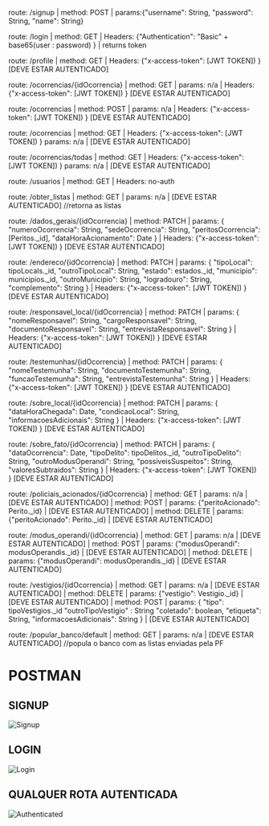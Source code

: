 route: /signup | method: POST | params:{"username": String, "password": String, "name": String}

route: /login | method: GET | Headers: {"Authentication": "Basic" + base65(user : password) } | returns token

route: /profile | method: GET | Headers: {"x-access-token": [JWT TOKEN]) } [DEVE ESTAR AUTENTICADO]

route: /ocorrencias/{idOcorrencia} | method: GET | params: n/a | Headers: {"x-access-token": [JWT TOKEN]) } [DEVE ESTAR AUTENTICADO]

route: /ocorrencias | method: POST | params: n/a | Headers: {"x-access-token": [JWT TOKEN]) } [DEVE ESTAR AUTENTICADO]

route: /ocorrencias | method: GET | Headers: {"x-access-token": [JWT TOKEN]) } params: n/a | [DEVE ESTAR AUTENTICADO]

route: /ocorrencias/todas | method: GET | Headers: {"x-access-token": [JWT TOKEN]) } params: n/a | [DEVE ESTAR AUTENTICADO]

route: /usuarios | method: GET | Headers: no-auth

route: /obter_listas | method: GET | params: n/a | [DEVE ESTAR AUTENTICADO] //retorna as listas


route: /dados_gerais/{idOcorrencia} | method: PATCH | params: 
{
    "numeroOcorrencia": String, 
    "sedeOcorrencia": String,
    "peritosOcorrencia": [Peritos._id], 
    "dataHoraAcionamento": Date
}
| Headers: {"x-access-token": [JWT TOKEN]) } [DEVE ESTAR AUTENTICADO]


route: /endereco/{idOcorrencia} | method: PATCH | params: 
{
    "tipoLocal": tipoLocals._id,
    "outroTipoLocal": String,
    "estado": estados._id,
    "municipio": municipios._id,
    "outroMunicipio": String,
    "logradouro": String,
    "complemento": String
}
| Headers: {"x-access-token": [JWT TOKEN]) } [DEVE ESTAR AUTENTICADO]


route: /responsavel_local/{idOcorrencia} | method: PATCH | params: 
{
    "nomeResponsavel": String,
    "cargoResponsavel": String,
    "documentoResponsavel": String,
    "entrevistaResponsavel": String
}
| Headers: {"x-access-token": [JWT TOKEN]) } [DEVE ESTAR AUTENTICADO]


route: /testemunhas/{idOcorrencia} | method: PATCH | params: 
{
    "nomeTestemunha": String,
    "documentoTestemunha": String,
    "funcaoTestemunha": String,
    "entrevistaTestemunha": String
}
| Headers: {"x-access-token": [JWT TOKEN]) } [DEVE ESTAR AUTENTICADO]


route: /sobre_local/{idOcorrencia} | method: PATCH | params: 
{
    "dataHoraChegada": Date,
    "condicaoLocal": String,
    "informacoesAdicionais": String
}
| Headers: {"x-access-token": [JWT TOKEN]) } [DEVE ESTAR AUTENTICADO]


route: /sobre_fato/{idOcorrencia} | method: PATCH | params: 
{
    "dataOcorrencia": Date,
    "tipoDelito": tipoDelitos._id,
    "outroTipoDelito": String,
    "outroModusOperandi": String,
    "possiveisSuspeitos": String,
    "valoresSubtraidos": String
}
| Headers: {"x-access-token": [JWT TOKEN]) } [DEVE ESTAR AUTENTICADO]


route: /policiais_acionados/{idOcorrencia} | method: GET | params: n/a | [DEVE ESTAR AUTENTICADO]
    | method: POST | params: {"peritoAcionado": Perito._id} | [DEVE ESTAR AUTENTICADO]
    | method: DELETE | params: {"peritoAcionado": Perito._id} | [DEVE ESTAR AUTENTICADO]


route: /modus_operandi/{idOcorrencia} | method: GET | params: n/a | [DEVE ESTAR AUTENTICADO]
    | method: POST | params: {"modusOperandi": modusOperandis._id} | [DEVE ESTAR AUTENTICADO]
    | method: DELETE | params: {"modusOperandi": modusOperandis._id} | [DEVE ESTAR AUTENTICADO]


route: /vestigios/{idOcorrencia} | method: GET | params: n/a | [DEVE ESTAR AUTENTICADO]
    | method: DELETE | params: {"vestigio": Vestigio._id} | [DEVE ESTAR AUTENTICADO]
    | method: POST | params: 
        {
            "tipo": tipoVestigios._id
            "outroTipoVestigio" : String
            "coletado": boolean,
            "etiqueta": String,
            "informacoesAdicionais": String
        }
    | [DEVE ESTAR AUTENTICADO]



route: /popular_banco/default | method: GET | params: n/a | [DEVE ESTAR AUTENTICADO] //popula o banco com as listas enviadas pela PF



# POSTMAN

## SIGNUP

![Signup](http://www.tools.ages.pucrs.br/PoliciaFederal/api/raw/d900c9cfb88bc8f93306168effaa1f5c1a4158ef/docs/signup.gif)


## LOGIN

![Login](http://www.tools.ages.pucrs.br/PoliciaFederal/api/raw/d900c9cfb88bc8f93306168effaa1f5c1a4158ef/docs/login.gif)


## QUALQUER ROTA AUTENTICADA

![Authenticated](http://www.tools.ages.pucrs.br/PoliciaFederal/api/raw/d900c9cfb88bc8f93306168effaa1f5c1a4158ef/docs/autenticated.gif)